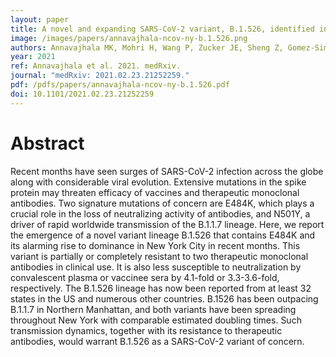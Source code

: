 ```yaml
---
layout: paper
title: A novel and expanding SARS-CoV-2 variant, B.1.526, identified in New York
image: /images/papers/annavajhala-ncov-ny-b.1.526.png
authors: Annavajhala MK, Mohri H, Wang P, Zucker JE, Sheng Z, Gomez-Simmonds A, Bedford T, Ho DD, Uhlemann A-C.
year: 2021
ref: Annavajhala et al. 2021. medRxiv.
journal: "medRxiv: 2021.02.23.21252259."
pdf: /pdfs/papers/annavajhala-ncov-ny-b.1.526.pdf
doi: 10.1101/2021.02.23.21252259
---
```


# Abstract

Recent months have seen surges of SARS-CoV-2 infection across the globe along with considerable viral evolution. Extensive mutations in the spike protein may threaten efficacy of vaccines and therapeutic monoclonal antibodies. Two signature mutations of concern are E484K, which plays a crucial role in the loss of neutralizing activity of antibodies, and N501Y, a driver of rapid worldwide transmission of the B.1.1.7 lineage. Here, we report the emergence of a novel variant lineage B.1.526 that contains E484K and its alarming rise to dominance in New York City in recent months. This variant is partially or completely resistant to two therapeutic monoclonal antibodies in clinical use. It is also less susceptible to neutralization by convalescent plasma or vaccinee sera by 4.1-fold or 3.3-3.6-fold, respectively. The B.1.526 lineage has now been reported from at least 32 states in the US and numerous other countries. B.1526 has been outpacing B.1.1.7 in Northern Manhattan, and both variants have been spreading throughout New York with comparable estimated doubling times. Such transmission dynamics, together with its resistance to therapeutic antibodies, would warrant B.1.526 as a SARS-CoV-2 variant of concern.
